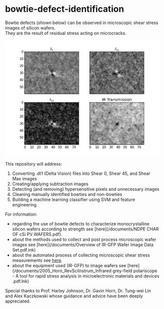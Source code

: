 # bowtie-defect-identification
Bowtie defects (shown below) can be observed in microscopic shear stress images of silicon wafers.  
They are the result of residual stress acting on microcracks.  

![Example Bowtie Defect](images/0009raw_1188.png)

This repository will address:
1. Converting .dt1 (Delta Vision) files into Shear 0, Shear 45, and Shear Max images
1. Creating/applying subtraction images
1. Detecting (and removing) hypersensitive pixels and unnecessary images
1. Cleaning manually identified bowties and non-bowties
1. Building a machine learning classifier using SVM and feature engineering

For information:
* regarding the use of bowtie defects to characterize monocrystalline silicon wafers according to strength see [here](/documents/NDPE CHAR OF cSi PV WAFERS.pdf).
* about the methods used to collect and post process microscopic wafer images see [here](/documents/Overview of IR-GFP Wafer Image Data Set.pdf.ink)
* about the automated process of collecting microscopic shear stress measurements see [here](/documents/IR-GFP-automation.pdf).
* about the equipment used (IR-GFP) to image wafers see [here](/documents/2005_Horn_RevSciInstrum_Infrared grey-field polariscope - A tool for rapid stress analysis in microelectronic materials and devices .pdf.lnk)

Special thanks to Prof. Harley Johnson, Dr. Gavin Horn, Dr. Tung-wei Lin and Alex Kaczkowski whose guidance and advice have been deeply appreciated.

